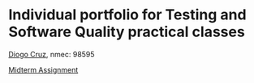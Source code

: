 # Individual portfolio for Testing and Software Quality practical classes

[Diogo Cruz](https://github.com/DXOGO), nmec: 98595

[Midterm Assignment](https://github.com/DXOGO/HW1)
